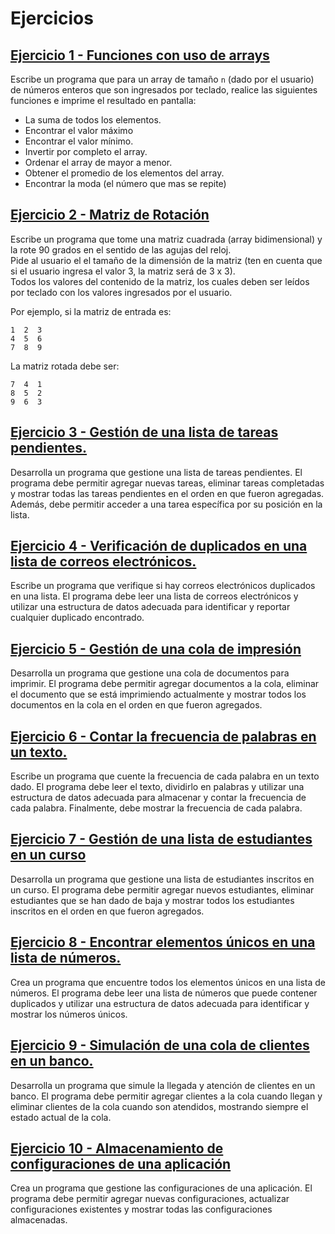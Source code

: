 # Ejercicios

## [Ejercicio 1 - Funciones con uso de arrays](src/Exercise1.java)
Escribe un programa que para un array de tamaño `n` (dado por el usuario) de números enteros que son ingresados por teclado, realice las siguientes funciones e imprime el resultado en pantalla:
- La suma de todos los elementos.
- Encontrar el valor máximo
- Encontrar el valor mínimo.
- Invertir por completo el array.
- Ordenar el array de mayor a menor.
- Obtener el promedio de los elementos del array.
- Encontrar la moda (el número que mas se repite)

## [Ejercicio 2 - Matriz de Rotación](src/Exercise2.java)
Escribe un programa que tome una matriz cuadrada (array bidimensional) y la rote 90 grados en el sentido de las agujas del reloj.  
Pide al usuario el el tamaño de la dimensión de la matriz (ten en cuenta que si el usuario ingresa el valor 3, la matriz será de 3 x 3).  
Todos los valores del contenido de la matriz, los cuales deben ser leídos por teclado con los valores ingresados por el usuario.

Por ejemplo, si la matriz de entrada es:
```
1  2  3
4  5  6
7  8  9
```

La matriz rotada debe ser:

```
7  4  1
8  5  2
9  6  3
```

## [Ejercicio 3 - Gestión de una lista de tareas pendientes.](src/Exercise3.java)
Desarrolla un programa que gestione una lista de tareas pendientes. El programa debe permitir agregar nuevas tareas, eliminar tareas completadas y mostrar todas las tareas pendientes en el orden en que fueron agregadas. Además, debe permitir acceder a una tarea específica por su posición en la lista.

## [Ejercicio 4 - Verificación de duplicados en una lista de correos electrónicos.](src/Exercise4.java)
Escribe un programa que verifique si hay correos electrónicos duplicados en una lista. El programa debe leer una lista de correos electrónicos y utilizar una estructura de datos adecuada para identificar y reportar cualquier duplicado encontrado.

## [Ejercicio 5 - Gestión de una cola de impresión](src/Exercise5.java)
Desarrolla un programa que gestione una cola de documentos para imprimir. El programa debe permitir agregar documentos a la cola, eliminar el documento que se está imprimiendo actualmente y mostrar todos los documentos en la cola en el orden en que fueron agregados.

## [Ejercicio 6 - Contar la frecuencia de palabras en un texto.](src/Exercise6.java)
Escribe un programa que cuente la frecuencia de cada palabra en un texto dado. El programa debe leer el texto, dividirlo en palabras y utilizar una estructura de datos adecuada para almacenar y contar la frecuencia de cada palabra. Finalmente, debe mostrar la frecuencia de cada palabra.

## [Ejercicio 7 - Gestión de una lista de estudiantes en un curso](src/Exercise7.java)
Desarrolla un programa que gestione una lista de estudiantes inscritos en un curso. El programa debe permitir agregar nuevos estudiantes, eliminar estudiantes que se han dado de baja y mostrar todos los estudiantes inscritos en el orden en que fueron agregados.

## [Ejercicio 8 - Encontrar elementos únicos en una lista de números.](src/Exercise8.java)
Crea un programa que encuentre todos los elementos únicos en una lista de números. El programa debe leer una lista de números que puede contener duplicados y utilizar una estructura de datos adecuada para identificar y mostrar los números únicos.

## [Ejercicio 9 - Simulación de una cola de clientes en un banco.](src/Exercise9.java)
Desarrolla un programa que simule la llegada y atención de clientes en un banco. El programa debe permitir agregar clientes a la cola cuando llegan y eliminar clientes de la cola cuando son atendidos, mostrando siempre el estado actual de la cola.

## [Ejercicio 10 - Almacenamiento de configuraciones de una aplicación](src/Exercise10.java)
Crea un programa que gestione las configuraciones de una aplicación. El programa debe permitir agregar nuevas configuraciones, actualizar configuraciones existentes y mostrar todas las configuraciones almacenadas.
